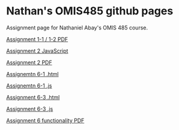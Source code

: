 # Nathan's OMIS485 github pages
Assignment page for Nathaniel Abay's OMIS 485 course.
<p class = "p"><a href="Assign1v2.pdf">Assignment 1-1 / 1-2 PDF</a></p> 
<p class = "p"><a href="rectangle.html">Assignment 2 JavaScript</a></p>
<p class = "p"><a href="Pics.html">Assignment 2 PDF</a></p>
<p class = "p"><a href="ex6_1.html">Assignemtn 6-1 .html</a></p>
<p class = "p"><a href="faqs.js">Assignemtn 6-1 .js</a></p>
<p class = "p"><a href="ex6_3.html">Assignment 6-3 .html</a></p>
<p class = "p"><a href="email_list.js">Assignment 6-3 .js</a></p>
<p class = "p"><a href="FunctionalityEx6_1-3.pdf">Assignment 6 functionality PDF</a></p>
